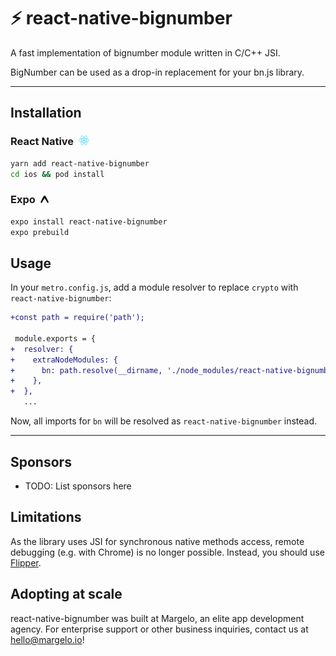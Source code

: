 # ⚡️ react-native-bignumber

A fast implementation of bignumber module written in C/C++ JSI.

BigNumber can be used as a drop-in replacement for your bn.js library.

---

## Installation

<h3>React Native  <img src="./img/react-native.png" height="15"></h3>

```sh
yarn add react-native-bignumber
cd ios && pod install
```

<h3>Expo  <img src="./img/expo.png" height="12"></h3>

```sh
expo install react-native-bignumber
expo prebuild
```

## Usage

In your `metro.config.js`, add a module resolver to replace `crypto` with `react-native-bignumber`:

```diff
+const path = require('path');

 module.exports = {
+  resolver: {
+    extraNodeModules: {
+      bn: path.resolve(__dirname, './node_modules/react-native-bignumber'),
+    },
+  },
   ...
```

Now, all imports for `bn` will be resolved as `react-native-bignumber` instead.

---

## Sponsors

- TODO: List sponsors here

## Limitations

As the library uses JSI for synchronous native methods access, remote debugging (e.g. with Chrome) is no longer possible. Instead, you should use [Flipper](https://fbflipper.com).

## Adopting at scale

react-native-bignumber was built at Margelo, an elite app development agency. For enterprise support or other business inquiries, contact us at <a href="mailto:hello@margelo.io?subject=Adopting react-native-bignumber at scale">hello@margelo.io</a>!
